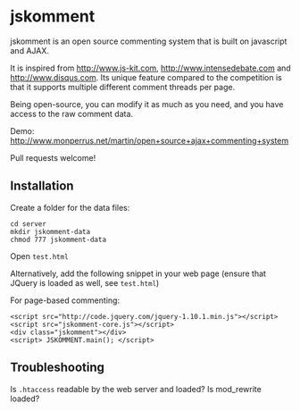 jskomment
=========

jskomment is an open source commenting system that is built on javascript and AJAX.

It is inspired from <http://www.js-kit.com>, <http://www.intensedebate.com> and <http://www.disqus.com>. Its unique feature compared to the competition is that it supports multiple different comment threads per page.

Being open-source, you can modify it as much as you need, and you have access to the raw comment data.

Demo: <http://www.monperrus.net/martin/open+source+ajax+commenting+system>

Pull requests welcome!

Installation
------------
Create a folder for the data files:

    cd server
    mkdir jskomment-data
    chmod 777 jskomment-data

Open `test.html`

Alternatively, add the following snippet in your web page (ensure that JQuery is loaded as well, see `test.html`)

For page-based commenting:

    <script src="http://code.jquery.com/jquery-1.10.1.min.js"></script>
    <script src="jskomment-core.js"></script>
    <div class="jskomment"></div>
    <script> JSKOMMENT.main(); </script>

Troubleshooting
---------------
Is `.htaccess` readable by the web server and loaded? Is mod_rewrite loaded?
